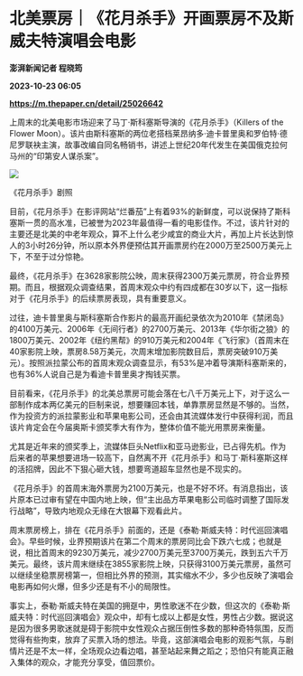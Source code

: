 # 北美票房｜《花月杀手》开画票房不及斯威夫特演唱会电影
**澎湃新闻记者 程晓筠**

**2023-10-23 06:05**

**https://m.thepaper.cn/detail/25026642**

上周末的北美电影市场迎来了马丁·斯科塞斯导演的《花月杀手》（Killers of the Flower Moon）。该片由斯科塞斯的两位老搭档莱昂纳多·迪卡普里奥和罗伯特·德尼罗联袂主演，故事改编自同名畅销书，讲述上世纪20年代发生在美国俄克拉何马州的“印第安人谋杀案”。

![](https://imagecloud.thepaper.cn/thepaper/image/275/235/302.jpg)

《花月杀手》剧照

目前，《花月杀手》在影评网站“烂番茄”上有着93%的新鲜度，可以说保持了斯科塞斯一贯的高水准，已被誉为2023年最值得一看的电影佳作。不过，该片针对的主要还是北美的中老年观众，算不上什么老少咸宜的商业大片，再加上片长达到惊人的3小时26分钟，所以原本外界便预估其开画票房约在2000万至2500万美元上下，不至于过分惊艳。

最终，《花月杀手》在3628家影院公映，周末获得2300万美元票房，符合业界预期。而且，根据观众调查结果，首周末观众中约有四成都在30岁以下，这一指标对于《花月杀手》的后续票房表现，具有重要意义。

过往，迪卡普里奥与斯科塞斯合作影片的最高开画纪录依次为2010年《禁闭岛》的4100万美元、2006年《无间行者》的2700万美元、2013年《华尔街之狼》的1800万美元、2002年《纽约黑帮》的910万美元和2004年《飞行家》（首周末在 40家影院上映，票房8.58万美元，次周末增加影院数目后，票房突破910万美元）。按照派拉蒙公布的首周末观众调查显示，有53%是冲着导演斯科塞斯来的，也有36%人说自己是为看迪卡普里奥才掏钱买票。

目前看来，《花月杀手》的北美总票房可能会落在七八千万美元上下，对于这么一部制作成本两亿美元的巨制来说，想要赚回本钱，单靠票房显然是不够的。当然，作为投资方的派拉蒙影业和苹果电影公司，还会由其流媒体发行中获得利润，而且该片肯定会在今届奥斯卡颁奖季大有作为，整体价值不能光用票房来衡量。

尤其是近年来的颁奖季上，流媒体巨头Netflix和亚马逊影业，已占得先机。作为后来者的苹果想要进场一较高下，自然离不开《花月杀手》和马丁·斯科塞斯这样的活招牌，因此不下狠心砸大钱，想要弯道超车显然也是不现实的。

《花月杀手》的首周末海外票房为2100万美元，也是不好不坏。有消息指出，该片原本已过审有望在中国内地上映，但“主出品方苹果电影公司临时调整了国际发行战略”，导致内地观众无缘在大银幕下观看此片。

周末票房榜上，排在《花月杀手》前面的，还是《泰勒·斯威夫特：时代巡回演唱会》。早些时候，业界预期该片在第二个周末的票房同比会下跌六七成；也就是说，相比首周末的9230万美元，减少2700万美元至3700万美元，跌到五六千万美元。最终，该片周末继续在3855家影院上映，只获得3100万美元票房，虽然可以继续坐稳票房榜第一，但相比外界的预测，其实缩水不少，多少也反映了演唱会电影再如何火爆，但多少还是有不小的局限性。

事实上，泰勒·斯威夫特在美国的拥趸中，男性歌迷不在少数，但这次的《泰勒·斯威夫特：时代巡回演唱会》观众中，却有七成以上都是女性，男性占少数。据说这是因为很多男歌迷就是碍于影院中女性观众占据压倒性多数的那种奇特氛围，反而觉得有些拘束，放弃了买票入场的想法。毕竟，这部演唱会电影的观影气氛，与剧情片还是不太一样，全场观众边看边唱，甚至站起来舞之蹈之；恐怕只有能真正融入集体的观众，才能充分享受，值回票价。